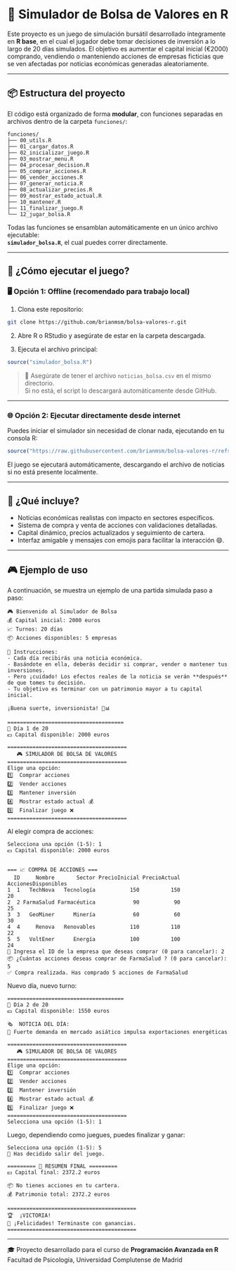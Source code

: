 # 🧠 Simulador de Bolsa de Valores en R

Este proyecto es un juego de simulación bursátil desarrollado íntegramente en **R base**, en el cual el jugador debe tomar decisiones de inversión a lo largo de 20 días simulados. El objetivo es aumentar el capital inicial (€2000) comprando, vendiendo o manteniendo acciones de empresas ficticias que se ven afectadas por noticias económicas generadas aleatoriamente.

---

## 📦 Estructura del proyecto

El código está organizado de forma **modular**, con funciones separadas en archivos dentro de la carpeta `funciones/`:

```
funciones/
├── 00_utils.R
├── 01_cargar_datos.R
├── 02_inicializar_juego.R
├── 03_mostrar_menu.R
├── 04_procesar_decision.R
├── 05_comprar_acciones.R
├── 06_vender_acciones.R
├── 07_generar_noticia.R
├── 08_actualizar_precios.R
├── 09_mostrar_estado_actual.R
├── 10_mantener.R
├── 11_finalizar_juego.R
└── 12_jugar_bolsa.R
```

Todas las funciones se ensamblan automáticamente en un único archivo ejecutable:  
**`simulador_bolsa.R`**, el cual puedes correr directamente.

---

## 🚀 ¿Cómo ejecutar el juego?

### 🖥️ Opción 1: Offline (recomendado para trabajo local)

1. Clona este repositorio:

```bash
git clone https://github.com/brianmsm/bolsa-valores-r.git
```

2. Abre R o RStudio y asegúrate de estar en la carpeta descargada.

3. Ejecuta el archivo principal:

```r
source("simulador_bolsa.R")
```

> 📂 Asegúrate de tener el archivo `noticias_bolsa.csv` en el mismo directorio.  
> Si no está, el script lo descargará automáticamente desde GitHub.

---

### 🌐 Opción 2: Ejecutar directamente desde internet

Puedes iniciar el simulador sin necesidad de clonar nada, ejecutando en tu consola R:

```r
source("https://raw.githubusercontent.com/brianmsm/bolsa-valores-r/refs/heads/main/simulador_bolsa.R")
```

El juego se ejecutará automáticamente, descargando el archivo de noticias si no está presente localmente.

---

## 🧩 ¿Qué incluye?

- Noticias económicas realistas con impacto en sectores específicos.
- Sistema de compra y venta de acciones con validaciones detalladas.
- Capital dinámico, precios actualizados y seguimiento de cartera.
- Interfaz amigable y mensajes con emojis para facilitar la interacción 😄.

---

## 🎮 Ejemplo de uso

A continuación, se muestra un ejemplo de una partida simulada paso a paso:

```
🎮 Bienvenido al Simulador de Bolsa
💰 Capital inicial: 2000 euros
📈 Turnos: 20 días
📦 Acciones disponibles: 5 empresas

📌 Instrucciones:
- Cada día recibirás una noticia económica.
- Basándote en ella, deberás decidir si comprar, vender o mantener tus inversiones.
- Pero ¡cuidado! Los efectos reales de la noticia se verán **después** de que tomes tu decisión.
- Tu objetivo es terminar con un patrimonio mayor a tu capital inicial.

¡Buena suerte, inversionista! 💼📊

=====================================
📆 Día 1 de 20
💵 Capital disponible: 2000 euros

======================================
   🎮 SIMULADOR DE BOLSA DE VALORES
======================================
Elige una opción:
1️⃣  Comprar acciones
2️⃣  Vender acciones
3️⃣  Mantener inversión
4️⃣  Mostrar estado actual 💰
5️⃣  Finalizar juego ❌
======================================
```

Al elegir compra de acciones:

```
Selecciona una opción (1-5): 1
💵 Capital disponible: 2000 euros


=== 📈 COMPRA DE ACCIONES ===
  ID     Nombre       Sector PrecioInicial PrecioActual AccionesDisponibles
1  1   TechNova   Tecnología           150          150                  20
2  2 FarmaSalud Farmacéutica            90           90                  25
3  3   GeoMiner      Minería            60           60                  30
4  4     Renova   Renovables           110          110                  22
5  5   VoltEner      Energía           100          100                  24
🔢 Ingresa el ID de la empresa que deseas comprar (0 para cancelar): 2
📦 ¿Cuántas acciones deseas comprar de FarmaSalud ? (0 para cancelar): 5
✅ Compra realizada. Has comprado 5 acciones de FarmaSalud 
```

Nuevo día, nuevo turno:

```
=====================================
📆 Día 2 de 20
💵 Capital disponible: 1550 euros

🗞️  NOTICIA DEL DÍA:
📰 Fuerte demanda en mercado asiático impulsa exportaciones energéticas 

======================================
   🎮 SIMULADOR DE BOLSA DE VALORES
======================================
Elige una opción:
1️⃣  Comprar acciones
2️⃣  Vender acciones
3️⃣  Mantener inversión
4️⃣  Mostrar estado actual 💰
5️⃣  Finalizar juego ❌
======================================
Selecciona una opción (1-5): 1
```

Luego, dependiendo como juegues, puedes finalizar y ganar:

```
Selecciona una opción (1-5): 5
🚪 Has decidido salir del juego.

========= 🧾 RESUMEN FINAL =========
💵 Capital final: 2372.2 euros

📦 No tienes acciones en tu cartera.
💰 Patrimonio total: 2372.2 euros

=========================================
🏆  ¡VICTORIA!
🎉 ¡Felicidades! Terminaste con ganancias.
=========================================
```


---

🎓 Proyecto desarrollado para el curso de **Programación Avanzada en R**  
Facultad de Psicología, Universidad Complutense de Madrid
